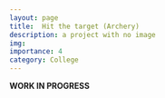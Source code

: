 ```yaml
---
layout: page
title:  Hit the target (Archery)
description: a project with no image
img:
importance: 4
category: College
---
```


<b>WORK IN PROGRESS</b>